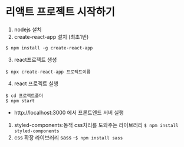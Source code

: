 # 리액트 프로젝트 시작하기

1. nodejs 설치
2. create-react-app 설치 (최초1번)
```
$ npm install -g create-react-app
```

3. react프로젝트 생성
```
$ npx create-react-app 프로젝트이름
```

4. react 프로젝트 실행
```
$ cd 프로젝트폴더
$ npm start
```
- http://localhost:3000 에서 프론트엔드 서버 실행

<!-- 추가 라이브러리 설치 -->

1. styled-components:동적 css처리를 도와주는 라이브러리
`$ npm install styled-components`
2. css 확장 라이브러리 sass
-`$ npm install sass`

